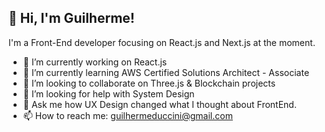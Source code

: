 ## 👋 Hi, I'm Guilherme!

I'm a Front-End developer focusing on React.js and Next.js at the moment.

- 🔭 I’m currently working on React.js
- 🌱 I’m currently learning AWS Certified Solutions Architect - Associate
- 👯 I’m looking to collaborate on Three.js & Blockchain projects
- 🤔 I’m looking for help with System Design
- 💬 Ask me how UX Design changed what I thought about FrontEnd.
- 📫 How to reach me: guilhermeduccini@gmail.com


